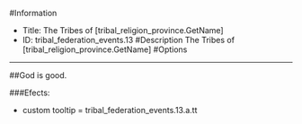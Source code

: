 #Information
 - Title: The Tribes of [tribal_religion_province.GetName]
 - ID: tribal_federation_events.13
#Description
The Tribes of [tribal_religion_province.GetName]
#Options

___
##God is good.

###Efects:<ul><li>custom tooltip = tribal_federation_events.13.a.tt</li></ul>
